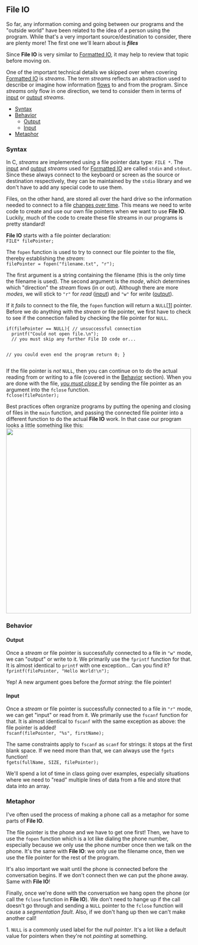 <h2>File IO</h2>
<p>So far, any information coming and going between our programs and the "outside world" have been related to the idea of a person using the program. While that's a very important source/destination to consider, there are plenty more! The first one we'll learn about is <strong><em>files</em></strong></p>
<p>Since <strong>File IO</strong> is very similar to <a href="https://erinkeith.github.io/135/topics/formatted_io">Formatted IO</a>, it may help to review that topic before moving on.</p>
<p>
  One of the important technical details we skipped over when covering <a href="https://erinkeith.github.io/135/topics/formatted_io">Formatted IO</a> is <em>streams</em>. The term <em>streams</em> reflects an abstraction used to describe or imagine how information <u>flows</u> to and from the program. Since <em>streams</em> only flow in one direction, we tend to consider them in terms of <u>input</u> or <u>output</u> <em>streams</em>.
</p>

<ul>
    <li><a href="#syntax">Syntax</a></li>
    <li><a href="#behavior">Behavior</a>
    <ul><li><a href="#output">Output</a></li>
        <li><a href="#input">Input</a></li></ul>
    </li>
    <li><a href="#phone_calls">Metaphor</a></li>
</ul>
<h3><a name="syntax">Syntax</a></h3>
<p>
  In C, <em>streams</em> are implemented using a file pointer data type: <code>FILE *</code>. The <u>input</u> and <u>output</u> <em>streams</em> used for <a href="https://erinkeith.github.io/135/topics/formatted_io">Formatted IO</a> are called <code>stdin</code> and <code>stdout</code>. Since these always connect to the keyboard or screen as the source or destination respectively, they can be maintained by the <code>stdio</code> library and we don't have to add any special code to use them.
</p>
<p>
  Files, on the other hand, are stored all over the hard drive so the information needed to connect to a file <u>changes over time</u>. This means we need to write code to create and use our own file pointers when we want to use <strong>File IO</strong>. Luckily, much of the code to create these file streams in our programs is pretty standard!
</p>
<p>
  <strong>File IO</strong> starts with a file pointer declaration:<br>
  <code>FILE* filePointer;</code>
</p>
<p>
  The <code>fopen</code> function is used to try to connect our file pointer to the file, thereby establishing the <em>stream</em>:<br>
  <code>filePointer = fopen("filename.txt", "r");</code>
</p>
<p>
  The first argument is a string containing the filename (this is the only time the filename is used). The second argument is the <em>mode</em>, which determines which "direction" the <em>stream</em> flows (in or out). Although there are more <em>modes</em>, we will stick to <code>"r"</code> for <em>read</em> (<u>input</u>) and <code>"w"</code> for <em>write</em> (<u>output</u>).
</p>
<p>
  If it <em>fails</em> to connect to the file, the <code>fopen</code> function will return a <code>NULL</code>[<a href="#null">1</a>] pointer. Before we do anything with the <em>stream</em> or file pointer, we first have to check to see if the connection failed by checking the file pointer for <code>NULL</code>.
</p>
<pre><code>if(filePointer == NULL){ // unsuccessful connection
  printf("Could not open file.\n");
  // you must skip any further File IO code or...

  // you could even end the program
  return 0;
}</code></pre>
<p>
  If the file pointer is <em>not</em> <code>NULL</code>, then you can continue on to do the actual reading from or writing to a file (covered in the <a href="#behavior">Behavior</a> section). When you are done with the file, <u><em>you must close it</em></u> by sending the file pointer as an argument into the <code>fclose</code> function.<br>
  <code>fclose(filePointer);</code>
</p>
<p>
  Best practices often orgranize programs by putting the opening and closing of files in the <code>main</code> function, and passing the connected file pointer into a different function to do the actual <strong>File IO</strong> work. In that case our program looks a little something like this:<br>
  <img src="https://github.com/user-attachments/assets/35895d4d-2d4e-40e7-a9db-30a5e9a24ad4" width="500"><br>
</p>

<h3><a name="behavior">Behavior</a></h3>
<h4><a name="output">Output</a></h4>
<p>
  Once a <em>stream</em> or file pointer is successfully connected to a file in <code>"w"</code> mode, we can "output" or write to it. We primarily use the <code>fprintf</code> function for that. It is almost identical to <code>printf</code> with one exception... Can you find it?<br>
  <code>fprintf(filePointer, "Hello World!\n");</code>
</p>
<p>
  Yep! A new argument goes before the <em>format string</em>: the file pointer!
</p>
<h4><a name="input">Input</a></h4>
<p>
  Once a <em>stream</em> or file pointer is successfully connected to a file in <code>"r"</code> mode, we can get "input" or read from it. We primarily use the <code>fscanf</code> function for that. It is almost identical to <code>fscanf</code> with the same exception as above: the file pointer is added!<br>
  <code>fscanf(filePointer, "%s", firstName);</code>
</p>
<p>
  The same constraints apply to <code>fscanf</code> as <code>scanf</code> for strings: it stops at the first blank space. If we need more than that, we can always use the <code>fgets</code> function!<br>
  <code>fgets(fullName, SIZE, filePointer);</code>
</p>
<p>
  We'll spend a lot of time in class going over examples, especially situations where we need to "read" multiple lines of data from a file and store that data into an array.
</p>
<h3><a name="phone_calls">Metaphor</a></h3>
<p>
  I've often used the process of making a phone call as a metaphor for some parts of <strong>File IO</strong>.
</p>
<p>
  The file pointer is the phone and we have to get one first! Then, we have to use the <code>fopen</code> function which is a lot like dialing the phone number, especially because we only use the phone number once then we talk on the phone. It's the same with <strong>File IO</strong>: we only use the filename once, then we use the file pointer for the rest of the program.
</p>
<p>
  It's also important we wait until the phone is connected before the conversation begins. If we don't connect then we can put the phone away. Same with <strong>File IO</strong>!
</p>
<p>
  Finally, once we're done with the conversation we hang open the phone (or call the <code>fclose</code> function in <strong>File IO</strong>). We don't need to hange up if the call doesn't go through and sending a <code>NULL</code> pointer to the <code>fclose</code> function will cause a <em>segmentation fault</em>. Also, if we don't hang up then we can't make another call!
</p>
<a name="null">1</a>. <code>NULL</code> is a commonly used label for the <em>null pointer</em>. It's a lot like a default value for pointers when they're not <em>pointing</em> at something.
